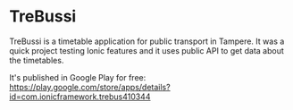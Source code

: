 # TreBussi
TreBussi is a timetable application for public transport in Tampere. It was a quick project testing Ionic features and it uses public API to get data about the timetables.

It's published in Google Play for free: https://play.google.com/store/apps/details?id=com.ionicframework.trebus410344
